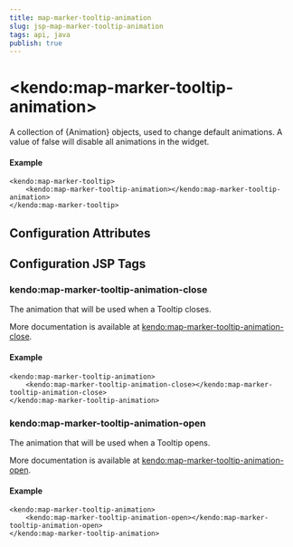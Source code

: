 ```yaml
---
title: map-marker-tooltip-animation
slug: jsp-map-marker-tooltip-animation
tags: api, java
publish: true
---
```


# \<kendo:map-marker-tooltip-animation\>

A collection of {Animation} objects, used to change default animations. A value of false
will disable all animations in the widget.

#### Example
    <kendo:map-marker-tooltip>
        <kendo:map-marker-tooltip-animation></kendo:map-marker-tooltip-animation>
    </kendo:map-marker-tooltip>

## Configuration Attributes


##  Configuration JSP Tags

### kendo:map-marker-tooltip-animation-close

The animation that will be used when a Tooltip closes.

More documentation is available at [kendo:map-marker-tooltip-animation-close](/kendo-ui/api/wrappers/jsp/map/marker-tooltip-animation-close).

#### Example

    <kendo:map-marker-tooltip-animation>
        <kendo:map-marker-tooltip-animation-close></kendo:map-marker-tooltip-animation-close>
    </kendo:map-marker-tooltip-animation>

### kendo:map-marker-tooltip-animation-open

The animation that will be used when a Tooltip opens.

More documentation is available at [kendo:map-marker-tooltip-animation-open](/kendo-ui/api/wrappers/jsp/map/marker-tooltip-animation-open).

#### Example

    <kendo:map-marker-tooltip-animation>
        <kendo:map-marker-tooltip-animation-open></kendo:map-marker-tooltip-animation-open>
    </kendo:map-marker-tooltip-animation>

